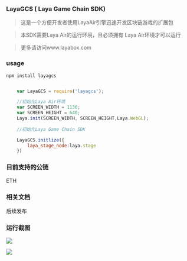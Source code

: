 ### LayaGCS ( Laya Game Chain SDK)

> 这是一个方便开发者使用LayaAir引擎迅速开发区块链游戏的扩展包

> 本SDK需要Laya Air的运行环境，且必须拥有 Laya Air环境才可以运行

> 更多请访问www.layabox.com


### usage

``npm install layagcs``

```javascript

    var LayaGCS = require('layagcs');

    //初始化Laya Air环境
    var SCREEN_WIDTH = 1136;
	var SCREEN_HEIGHT = 640;
    Laya.init(SCREEN_WIDTH, SCREEN_HEIGHT,Laya.WebGL);
     
    //初始化Laya Game Chain SDK

    LayaGCS.initlize({
        laya_stage_node:laya.stage
    })
```

### 目前支持的公链

ETH

### 相关文档

后续发布

### 运行截图

![](https://simg1.zhubaijia.com/UC20180608_170003.png)


![](https://simg1.zhubaijia.com/UC20180608_190857.png)

